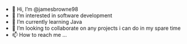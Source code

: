 - 👋 Hi, I’m @jamesbrowne98
- 👀 I’m interested in software development
- 🌱 I’m currently learning Java
- 💞️ I’m looking to collaborate on any projects i can do in my spare time 
- 📫 How to reach me ...

<!---
jamesbrowne98/jamesbrowne98 is a ✨ special ✨ repository because its `README.md` (this file) appears on your GitHub profile.
You can click the Preview link to take a look at your changes.
--->
